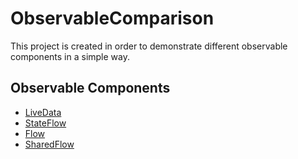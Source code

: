 # ObservableComparison

This project is created in order to demonstrate different observable components in a simple way. 

## Observable Components
- [LiveData](https://developer.android.com/topic/libraries/architecture/livedata) 
- [StateFlow](https://developer.android.com/kotlin/flow/stateflow-and-sharedflow#stateflow)
- [Flow](https://developer.android.com/kotlin/flow)
- [SharedFlow](https://developer.android.com/kotlin/flow/stateflow-and-sharedflow#sharedflow)
